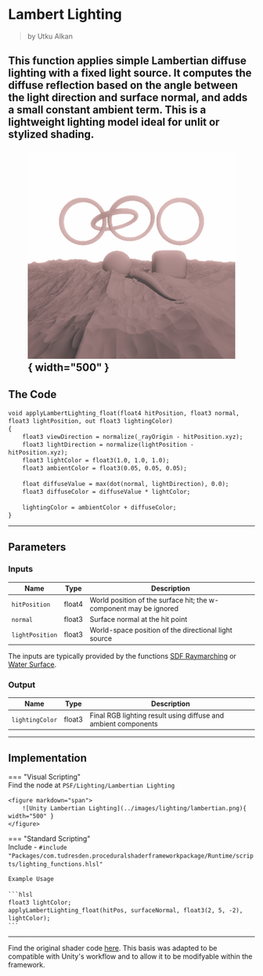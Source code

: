 <div class="container">
    <h1 class="main-heading">Lambert Lighting</h1>
    <blockquote class="author">by Utku Alkan</blockquote>
</div>

This function applies simple Lambertian diffuse lighting with a fixed light source. It computes the diffuse reflection based on the angle between the light direction and surface normal, and adds a small constant ambient term. This is a lightweight lighting model ideal for unlit or stylized shading.
    <figure markdown="span">
        ![Unity Lambertian Lighting](../images/lighting/examples/lambertLight.png){ width="500" }
    </figure>
---

## The Code
```hlsl
void applyLambertLighting_float(float4 hitPosition, float3 normal, float3 lightPosition, out float3 lightingColor)
{
    float3 viewDirection = normalize(_rayOrigin - hitPosition.xyz);
    float3 lightDirection = normalize(lightPosition - hitPosition.xyz);
    float3 lightColor = float3(1.0, 1.0, 1.0);
    float3 ambientColor = float3(0.05, 0.05, 0.05);

    float diffuseValue = max(dot(normal, lightDirection), 0.0);
    float3 diffuseColor = diffuseValue * lightColor;

    lightingColor = ambientColor + diffuseColor;
}
```

---

## Parameters

### Inputs

| Name            | Type     | Description |
|-----------------|----------|-------------|
| `hitPosition`   | float4   | World position of the surface hit; the w-component may be ignored |
| `normal`        | float3   | Surface normal at the hit point |
| `lightPosition` | float3   | World-space position of the directional light source |

The inputs are typically provided by the functions [SDF Raymarching](../sdfs/raymarching.md) or [Water Surface](../water/waterSurface.md).

### Output
| Name            | Type     | Description |
|-----------------|----------|-------------|
| `lightingColor`   | float3   | Final RGB lighting result using diffuse and ambient components |

---

## Implementation

=== "Visual Scripting"  
    Find the node at ```PSF/Lighting/Lambertian Lighting```

    <figure markdown="span">
        ![Unity Lambertian Lighting](../images/lighting/lambertian.png){ width="500" }
    </figure>

=== "Standard Scripting"  
    Include - ```#include "Packages/com.tudresden.proceduralshaderframeworkpackage/Runtime/scripts/lighting_functions.hlsl"```

    Example Usage

    ```hlsl
    float3 lightColor;
    applyLambertLighting_float(hitPos, surfaceNormal, float3(2, 5, -2), lightColor);
    ```

---

Find the original shader code [here](../../../shaders/lighting/lighting_functions.md). This basis was adapted to be compatible with Unity's workflow and to allow it to be modifyable within the framework.